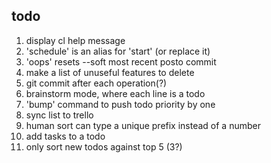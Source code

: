 todo
----

1. display cl help message
2. 'schedule' is an alias for 'start' (or replace it)
3. 'oops' resets --soft most recent posto commit
4. make a list of unuseful features to delete
5. git commit after each operation(?)
6. brainstorm mode, where each line is a todo
7. 'bump' command to push todo priority by one
8. sync list to trello
9. human sort can type a unique prefix instead of a number
10. add tasks to a todo
11. only sort new todos against top 5 (3?)
